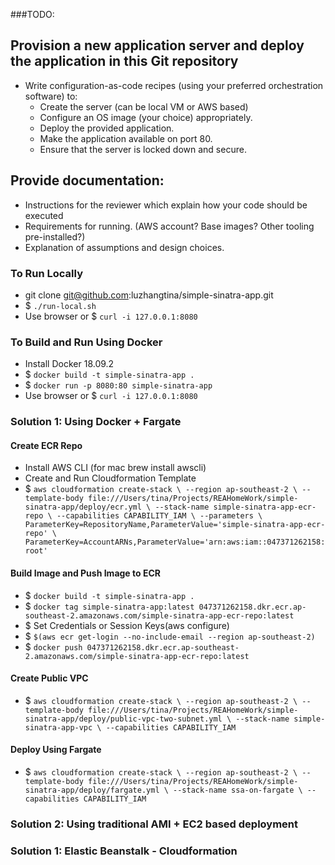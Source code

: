 ###TODO:

Provision a new application server and deploy the application in this Git repository
------------------------------------------------------------------------------------
- Write configuration-as-code recipes (using your preferred orchestration software) to:
  - Create the server (can be local VM or AWS based)
  - Configure an OS image (your choice) appropriately.
  - Deploy the provided application.
  - Make the application available on port 80.
  - Ensure that the server is locked down and secure.
  
Provide documentation:
----------------------
  - Instructions for the reviewer which explain how your code should be executed
  - Requirements for running. (AWS account? Base images? Other tooling pre-installed?)
  - Explanation of assumptions and design choices.


### To Run Locally
  - git clone git@github.com:luzhangtina/simple-sinatra-app.git
  - $ `./run-local.sh`
  - Use browser or $ `curl -i 127.0.0.1:8080`

### To Build and Run Using Docker
  - Install Docker 18.09.2
  - $ `docker build -t simple-sinatra-app .`
  - $ `docker run -p 8080:80 simple-sinatra-app`
  - Use browser or $ `curl -i 127.0.0.1:8080`

### Solution 1: Using Docker + Fargate

#### Create ECR Repo
  - Install AWS CLI (for mac brew install awscli)
  - Create and Run Cloudformation Template
  - $ `aws cloudformation create-stack \
    --region ap-southeast-2 \
    --template-body file:///Users/tina/Projects/REAHomeWork/simple-sinatra-app/deploy/ecr.yml \
    --stack-name simple-sinatra-app-ecr-repo \
    --capabilities CAPABILITY_IAM \
    --parameters \
        ParameterKey=RepositoryName,ParameterValue='simple-sinatra-app-ecr-repo' \
        ParameterKey=AccountARNs,ParameterValue='arn:aws:iam::047371262158:root'`
        

#### Build Image and Push Image to ECR
  - $ `docker build -t simple-sinatra-app .`
  - $ `docker tag simple-sinatra-app:latest 047371262158.dkr.ecr.ap-southeast-2.amazonaws.com/simple-sinatra-app-ecr-repo:latest`
  - $ Set Credentials or Session Keys(aws configure)
  - $ `$(aws ecr get-login --no-include-email --region ap-southeast-2)`
  - $ `docker push 047371262158.dkr.ecr.ap-southeast-2.amazonaws.com/simple-sinatra-app-ecr-repo:latest`

#### Create Public VPC
  - $ `aws cloudformation create-stack \
    --region ap-southeast-2 \
    --template-body file:///Users/tina/Projects/REAHomeWork/simple-sinatra-app/deploy/public-vpc-two-subnet.yml \
    --stack-name simple-sinatra-app-vpc \
    --capabilities CAPABILITY_IAM `

#### Deploy Using Fargate
  - $ `aws cloudformation create-stack \
    --region ap-southeast-2 \
    --template-body file:///Users/tina/Projects/REAHomeWork/simple-sinatra-app/deploy/fargate.yml \
    --stack-name ssa-on-fargate \
    --capabilities CAPABILITY_IAM `

### Solution 2: Using traditional AMI + EC2  based deployment


### Solution 1: Elastic Beanstalk - Cloudformation

